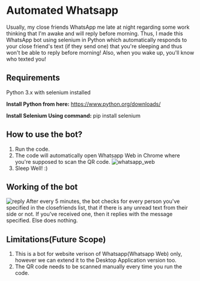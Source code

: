 # Automated Whatsapp

Usually, my close friends WhatsApp me late at night regarding some work thinking that I'm awake and will reply before morning. 
Thus, I made this WhatsApp bot using selenium in Python which automatically responds to your close friend's text (if they send one) that you're sleeping and thus won't be able to reply before morning!
Also, when you wake up, you'll know who texted you!

## Requirements
Python 3.x with selenium installed

**Install Python from here:** https://www.python.org/downloads/

**Install Selenium Using command:** pip install selenium

## How to use the bot?

1. Run the code.
2. The code will automatically open Whatsapp Web in Chrome where you're supposed to scan the QR code.
![whatsapp_web](https://user-images.githubusercontent.com/45245975/91994399-30346f80-ed54-11ea-91a2-098d851ac10d.PNG)
3. Sleep Well! :)

## Working of the bot

![reply](https://user-images.githubusercontent.com/45245975/91994219-fd8a7700-ed53-11ea-9666-c8c348adbb91.PNG)
After every 5 minutes, the bot checks for every person you've specified in the closefriends list, that if there is any unread text from their side or not. 
If you've received one, then it replies with the message specified.
Else does nothing.

## Limitations(Future Scope)
1. This is a bot for website verison of Whatsapp(Whatsapp Web) only, however we can extend it to the Desktop Application version too.
2. The QR code needs to be scanned manually every time you run the code.
